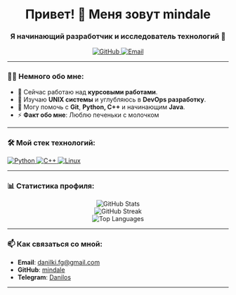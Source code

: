 <!-- Приветствие -->
<h1 align="center">Привет! 👋 Меня зовут mindale</h1>
<h3 align="center">Я начинающий разработчик и исследователь технологий 🚀</h3>

<!-- Социальные ссылки -->
<p align="center">
  <a href="https://github.com/mindale/mindale">
    <img src="https://img.shields.io/badge/GitHub-000000?style=for-the-badge&logo=github&logoColor=white" alt="GitHub">
  </a>
  <a href="mailto:danilki.fg@gmail.com">
    <img src="https://img.shields.io/badge/Email-D14836?style=for-the-badge&logo=gmail&logoColor=white" alt="Email">
  </a>
</p>

---

<!-- О себе -->
### 🙋‍♂️ Немного обо мне:
- 🔭 Сейчас работаю над **курсовыми работами**.
- 🌱 Изучаю **UNIX системы** и углубляюсь в **DevOps разработку**.
- 💬 Могу помочь с **Git**, **Python, C++** и начинающим **Java**.
- ⚡ **Факт обо мне**: Люблю печеньки с молочком

---

### 🛠️ Мой стек технологий:

<p align="left">
  <!-- Python -->
  <a href="https://www.python.org/" target="_blank">
    <img src="https://img.shields.io/badge/-Python-3776AB?style=for-the-badge&logo=python&logoColor=white" alt="Python">
  </a>
  <!-- C++ -->
  <a href="https://isocpp.org/" target="_blank">
    <img src="https://img.shields.io/badge/-C++-00599C?style=for-the-badge&logo=c%2B%2B&logoColor=white" alt="C++">
  </a>
  <!-- Linux -->
  <a href="https://www.linux.org/" target="_blank">
    <img src="https://img.shields.io/badge/-Linux-FCC624?style=for-the-badge&logo=linux&logoColor=black" alt="Linux">
  </a>
</p>


---

<!-- Статистика -->
### 📊 Статистика профиля:
<p align="center">
  <img src="https://github-readme-stats.vercel.app/api?username=mindale&show_icons=true&theme=dark&hide_border=true" alt="GitHub Stats">
  <br>
  <img src="https://github-readme-streak-stats.herokuapp.com/?user=mindale&theme=dark&hide_border=true" alt="GitHub Streak">
  <br>
  <img src="https://github-readme-stats.vercel.app/api/top-langs/?username=mindale&layout=compact&theme=dark&hide_border=true" alt="Top Languages">
</p>

---

<!-- Контактная информация -->
### 📫 Как связаться со мной:
- **Email**: [danilki.fg@gmail.com](mailto:danilki.fg@gmail.com)
- **GitHub**: [mindale](https://github.com/mindale/mindale)
- **Telegram**: [Danilos](https://t.me/DaNeelos)
---

